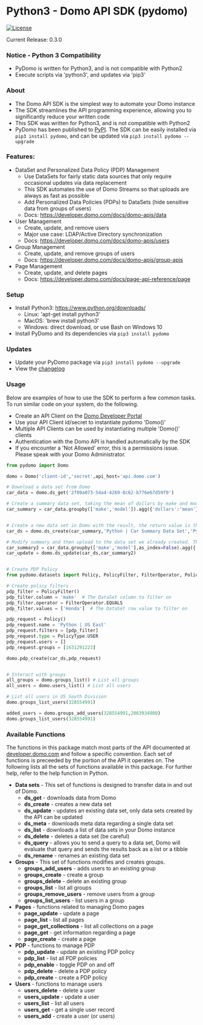 # Python3 - Domo API SDK (pydomo)
[![License](https://img.shields.io/badge/license-MIT-blue.svg?style=flat)](http://www.opensource.org/licenses/MIT)

Current Release: 0.3.0

### Notice - Python 3 Compatibility

* PyDomo is written for Python3, and is not compatible with Python2
* Execute scripts via 'python3', and updates via 'pip3'

### About

* The Domo API SDK is the simplest way to automate your Domo instance
* The SDK streamlines the API programming experience, allowing you to significantly reduce your written code
* This SDK was written for Python3, and is not compatible with Python2
* PyDomo has been published to [PyPI](https://pypi.org/project/pydomo/). The SDK can be easily installed via `pip3 install pydomo`, and can be updated via `pip3 install pydomo --upgrade`

### Features:
- DataSet and Personalized Data Policy (PDP) Management
    - Use DataSets for fairly static data sources that only require occasional updates via data replacement
    - This SDK automates the use of Domo Streams so that uploads are always as fast as possible
    - Add Personalized Data Policies (PDPs) to DataSets (hide sensitive data from groups of users)
    - Docs: https://developer.domo.com/docs/domo-apis/data
- User Management
    - Create, update, and remove users
    - Major use case: LDAP/Active Directory synchronization
    - Docs: https://developer.domo.com/docs/domo-apis/users
- Group Management
    - Create, update, and remove groups of users
    - Docs: https://developer.domo.com/docs/domo-apis/group-apis
- Page Management
    - Create, update, and delete pages
    - Docs: https://developer.domo.com/docs/page-api-reference/page

### Setup
* Install Python3: https://www.python.org/downloads/
    * Linux: 'apt-get install python3'
    * MacOS: 'brew install python3'
    * Windows: direct download, or use Bash on Windows 10
* Install PyDomo and its dependencies via `pip3 install pydomo`

### Updates
* Update your PyDomo package via `pip3 install pydomo --upgrade`
* View the [changelog](CHANGELOG.md)

### Usage
Below are examples of how to use the SDK to perform a few common tasks. To run similar code on your system, do the following.
* Create an API Client on the [Domo Developer Portal](https://developer.domo.com/)
* Use your API Client id/secret to instantiate pydomo 'Domo()'
* Multiple API Clients can be used by instantiating multiple 'Domo()' clients
* Authentication with the Domo API is handled automatically by the SDK
* If you encounter a 'Not Allowed' error, this is a permissions issue. Please speak with your Domo Administrator.
```python
from pydomo import Domo

domo = Domo('client-id','secret',api_host='api.domo.com')

# Download a data set from Domo
car_data = domo.ds_get('2f09a073-54a4-4269-8c62-b776e67d59f0')

# Create a summary data set, taking the mean of dollars by make and model.
car_summary = car_data.groupby(['make','model']).agg({'dollars':'mean'}).reset_index()


# Create a new data set in Domo with the result, the return value is the data set id of the new data set.
car_ds = domo.ds_create(car_summary,'Python | Car Summary Data Set','Python | Generated during demo')

# Modify summary and then upload to the data set we already created. The SDK will update the data set schema automatically.
car_summary2 = car_data.groupby(['make','model'],as_index=False).agg({'dollars':'mean','email':'count'}).reset_index()
car_update = domo.ds_update(car_ds,car_summary2)


# Create PDP Policy
from pydomo.datasets import Policy, PolicyFilter, FilterOperator, PolicyType, Sorting

# Create policy filters
pdp_filter = PolicyFilter()
pdp_filter.column = 'make'  # The DataSet column to filter on
pdp_filter.operator = FilterOperator.EQUALS
pdp_filter.values = ['Honda']  # The DataSet row value to filter on

pdp_request = Policy()
pdp_request.name = 'Python | US East'
pdp_request.filters = [pdp_filter]
pdp_request.type = PolicyType.USER
pdp_request.users = []
pdp_request.groups = [1631291223]

domo.pdp_create(car_ds,pdp_request)


# Interact with groups
all_groups = domo.groups_list() # List all groups
all_users = domo.users_list() # List all users

# List all users in US South Division
domo.groups_list_users(328554991)

added_users = domo.groups_add_users(328554991,2063934980)
domo.groups_list_users(328554991)
```

### Available Functions
The functions in this package match most parts of the API documented at [developer.domo.com](https://developer.domo.com/) and follow a specific convention. Each set of functions is preceeded by the portion of the API it operates on. The following lists all the sets of functions available in this package. For further help, refer to the help function in Python.
* **Data sets** - This set of functions is designed to transfer data in and out of Domo.
	* **ds_get** - downloads data from Domo
	* **ds_create** - creates a new data set
	* **ds_update** - updates an existing data set, only data sets created by the API can be updated
	* **ds_meta** - downloads meta data regarding a single data set
	* **ds_list** - downloads a list of data sets in your Domo instance
	* **ds_delete** - deletes a data set (be careful)
	* **ds_query** - allows you to send a query to a data set, Domo will evaluate that query and sends the results back as a list or a tibble
	* **ds_rename** - renames an existing data set
* **Groups** - This set of functions modifies and creates groups.
	* **groups_add_users** - adds users to an existing group
	* **groups_create** - create a group
	* **groups_delete** - delete an existing group
	* **groups_list** - list all groups
	* **groups_remove_users** - remove users from a group
	* **groups_list_users** - list users in a group
* **Pages** - functions related to managing Domo pages
	* **page_update** - update a page
	* **page_list** - list all pages
	* **page_get_collections** - list all collections on a page
	* **page_get** - get information regarding a page
	* **page_create** - create a page
* **PDP** - functions to manage PDP
	* **pdp_update** - update an existing PDP policy
	* **pdp_list** - list all PDP policies
	* **pdp_enable** - toggle PDP on and off
	* **pdp_delete** - delete a PDP policy
	* **pdp_create** - create a PDP policy
* **Users** - functions to manage users
	* **users_delete** - delete a user
	* **users_update** - update a user
	* **users_list** - list all users
	* **users_get** - get a single user record
	* **users_add** - create a user (or users)